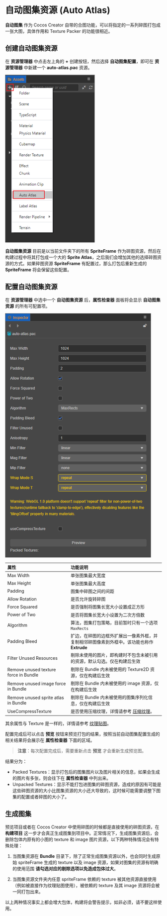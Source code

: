 # 自动图集资源 (Auto Atlas)

**自动图集** 作为 Cocos Creator 自带的合图功能，可以将指定的一系列碎图打包成一张大图，具体作用和 Texture Packer 的功能很相近。

## 创建自动图集资源

在 **资源管理器** 中点击左上角的 **+** 创建按钮，然后选择 **自动图集配置**，即可在 **资源管理器** 中新建一个 **auto-atlas.pac** 资源。

![create auto atlas](auto-atlas/create-auto-atlas.png)

**自动图集资源** 目前是以当前文件夹下的所有 **SpriteFrame** 作为碎图资源，然后在构建过程中将其打包成一个大的 **Sprite Atlas**，之后我们会增加其他的选择碎图资源的方式。如果碎图资源 **SpriteFrame** 有配置过，那么打包后重新生成的 **SpriteFrame** 将会保留这些配置。

## 配置自动图集资源

在 **资源管理器** 中选中一个 **自动图集资源** 后，**属性检查器** 面板将会显示 **自动图集资源** 的所有可配置项。

![auto atlas properties](auto-atlas/autoatlas-properties.png)

| 属性 |   功能说明
| :-------------- | :----------- |
| Max Width | 单张图集最大宽度
| Max Height | 单张图集最大高度
| Padding | 图集中碎图之间的间距
| Allow Rotation | 是否允许旋转碎图
| Force Squared | 是否强制将图集长宽大小设置成正方形
| Power of Two | 是否将图集长宽大小设置为二次方倍数
| Algorithm | 算法，图集打包策略，目前暂时只有一个选项 `MaxRects`
| Padding Bleed | 扩边，在碎图的边框外扩展出一像素外框，并复制相邻碎图像素到外框中。该功能也称作 **Extrude**
| Filter Unused Resources| 剔除未使用的图片，即构建时不包含未被引用的资源，默认勾选。仅在构建后生效
| Remove unused texture force in Bundle | 剔除在 Bundle 内未被使用的 Texture2D 资源，仅在构建后生效
| Remove unused image force in Bundle | 剔除在 Bundle 内未被使用的 image 资源，仅在构建后生效
| Remove unused sprite atlas in Bundle | 剔除在 Bundle 内未被使用的图集序列化信息，仅在构建后生效
| UseCompressTexture | 是否使用压缩纹理，详情请参考 [压缩纹理](compress-texture.md)。

其余属性与 Texture 是一样的，详情请参考 [纹理贴图](./texture.md#%E5%AD%90%E8%B5%84%E6%BA%90-texture2d-%E7%9A%84%E5%B1%9E%E6%80%A7%E9%9D%A2%E6%9D%BF)。

配置完成后可以点击 **预览** 按钮来预览打包的结果，按照当前自动图集配置生成的相关结果将会展示在 **属性检查器** 下面的区域。

> **注意**：每次配置完成后，需要重新点击 **预览** 才会重新生成预览图。

结果分为：

- Packed Textures：显示打包后的图集图片以及图片相关的信息，如果会生成的图片有多张，则会往下在 **属性检查器** 中列出来。
- Unpacked Textures：显示不能打包进图集的碎图资源，造成的原因有可能是这些碎图资源的大小比图集资源的大小还大导致的，这时候可能需要调整下图集的配置或者碎图的大小了。

## 生成图集

预览项目或者在 Cocos Creator 中使用碎图的时候都是直接使用的碎图资源，在 **构建项目** 这一步才会真正生成图集到项目中。正常情况下，生成图集资源后，会删除包体内原有的小图的 texture 和 image 图片资源，以下两种特殊情况会有特殊处理：

1. 当图集资源在 **Bundle** 目录下，除了正常生成图集资源以外，也会同时生成原始 spriteFrame 生成的 texture 以及 image 资源，如果对图集的资源有明确的使用范围 **请勾选对应的剔除选项以免造成包体过大**。

2. 当图集资源文件夹内任意 spriteFrame 依赖的 texture 被其他资源直接使用（例如被直接作为纹理贴图使用），被依赖的 texture 及其 image 资源将会被一同打包出来。

以上两种情况事实上都会增大包体，构建将会警告提示，如非必须，请不要这样使用。
